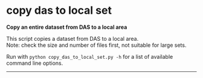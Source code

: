 # copy das to local set  
  
**Copy an entire dataset from DAS to a local area**  

This script copies a dataset from DAS to a local area.  
Note: check the size and number of files first, not suitable for large sets.  

Run with `python copy_das_to_local_set.py -h` for a list of available command line options.  
- - -
  
  
